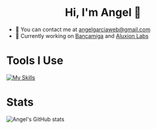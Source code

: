 <h1 align="center"> Hi, I'm Angel 👋</h1>

- 📧 You can contact me at angelgarciaweb@gmail.com
- 💼 Currently working on [Bancamiga](https://www.bancamiga.com/) and [Aluxion Labs](https://aluxion.com/)


# Tools I Use
[![My Skills](https://skillicons.dev/icons?i=html,css,bootstrap,tailwind,js,react,laravel,php,vite,postgres,mysql,wordpress)](https://skillicons.dev)


# Stats
![Angel's GitHub stats](https://github-readme-stats.vercel.app/api?username=jvngarcia&show_icons=true&theme=transparent)
